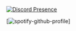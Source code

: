 [![Discord Presence](https://lanyard.cnrad.dev/api/385501118588911618)](https://discord.com/users/385501118588911618)

[![spotify-github-profile](https://spotify-github-profile.vercel.app/api/view?uid=ft9t232qoj1uacb85rv8l74m7&cover_image=true&theme=default&show_offline=false&background_color=121212&interchange=false)]
